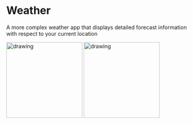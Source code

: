 # Weather
A more complex weather app that displays detailed forecast information with respect to your current location

<img src="https://i.imgur.com/Mui8iWc.png" alt="drawing" width="200"/>
<img src="https://i.imgur.com/6ZStnDJ.png" alt="drawing" width="200"/>

